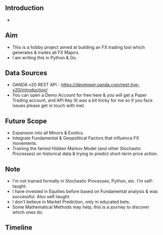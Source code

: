 ## Introduction
- 

## Aim
- This is a hobby project aimed at building an FX trading tool which generates & trades all FX Majors.
- I am writing this in Python & Go.

## Data Sources
- OANDA v20 REST API - https://developer.oanda.com/rest-live-v20/introduction/
- You can open a Demo Account for free here & you will get a Paper Trading account, and API Key (It was a bit tricky for me so if you face issues please get in touch with me).

## Future Scope
- Expansion into all Minors & Exotics.
- Integrate Fundamental & Geopolitical Factors that influence FX movements.
- Training the famed Hidden Markov Model (and other Stochastic Processes) on historical data & trying to predict short-term price action.

## Note 
- I'm not trained formally in Stochastic Processes, Python, etc. I'm self-taught. 
- I have invested in Equities before based on Fundamental analysis & was successful. Also self-taught.
- I don't believe in Market Prediction, only in educated bets. 
- Some Mathematical Methods may help, this is a journey to discover which ones do.


## Timeline
    
